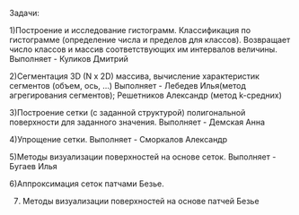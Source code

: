 Задачи:

1)Построение и исследование гистограмм. Классификация по гистограмме (определение числа и пределов для классов). Возвращает число классов и массив соответствующих им интервалов величины. Выполняет - Куликов Дмитрий


2)Сегментация 3D (N x 2D) массива,  вычисление характеристик сегментов (объем, ось, …)
Выполняет - Лебедев Илья(метод агрегирования сегментов);  Решетников Александр (метод k-средних)

3)Построение сетки (с заданной структурой) полигональной поверхности для заданного значения. Выполняет - Демская Анна

4)Упрощение сетки. Выполняет - Сморкалов Александр


5)Методы визуализации поверхностей на основе сеток. Выполняет - Бугаев Илья

6)Аппроксимация сеток патчами Безье.

7) Методы визуализации поверхностей на основе патчей Безье